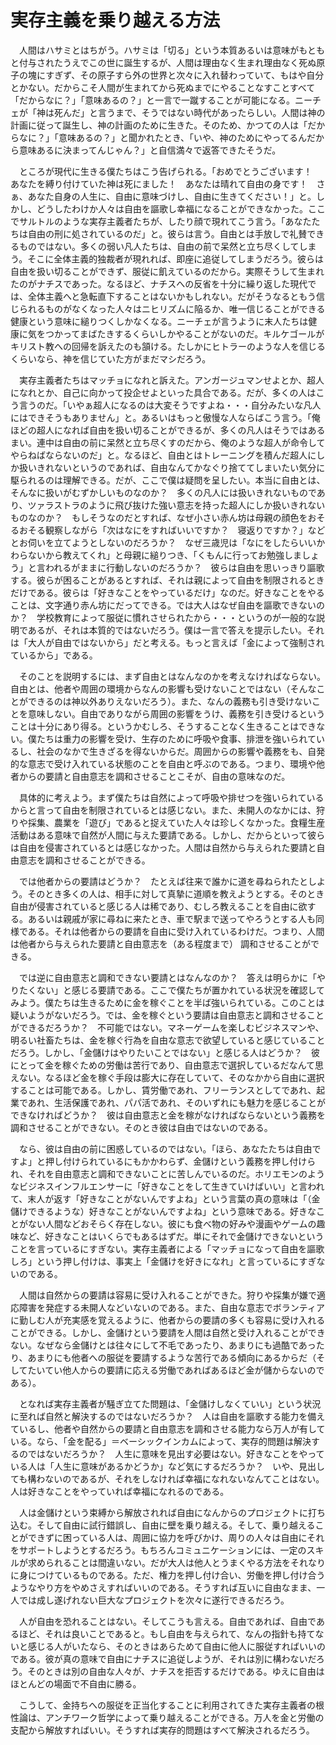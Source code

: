 # 実存主義を乗り越える方法

　人間はハサミとはちがう。ハサミは「切る」という本質あるいは意味がもともと付与されたうえでこの世に誕生するが、人間は理由なく生まれ理由なく死ぬ原子の塊にすぎず、その原子すら外の世界と次々に入れ替わっていて、もはや自分とかない。だからこそ人間が生まれてから死ぬまでにやることなすことすべて「だからなに？」「意味あるの？」と一言で一蹴することが可能になる。ニーチェが「神は死んだ」と言うまで、そうではない時代があったらしい。人間は神の計画に従って誕生し、神の計画のために生きた。そのため、かつての人は「だからなに？」「意味あるの？」と聞かれたとき、「いや、神のためにやってるんだから意味あるに決まってんじゃん？」と自信満々で返答できたそうだ。

　ところが現代に生きる僕たちはこう告げられる。「おめでとうございます！　あなたを縛り付けていた神は死にました！　あなたは晴れて自由の身です！　さぁ、あなた自身の人生に、自由に意味づけし、自由に生きてください！」と。しかし、どうしたわけか人々は自由を謳歌し幸福になることができなかった。ここでサルトルのような実存主義者たちが、したり顔で現れてこう言う。「あなたたちは自由の刑に処されているのだ」と。彼らは言う。自由とは手放しで礼賛できるものではない。多くの弱い凡人たちは、自由の前で呆然と立ち尽くしてしまう。そこに全体主義的独裁者が現れれば、即座に追従してしまうだろう。彼らは自由を扱い切ることができず、服従に飢えているのだから。実際そうして生まれたのがナチスであった。なるほど、ナチスへの反省を十分に繰り返した現代では、全体主義へと急転直下することはないかもしれない。だがそうなるともう信じられるものがなくなった人々はニヒリズムに陥るか、唯一信じることができる健康という意味に縋りつくしかなくなる。ニーチェが言うように末人たちは健康に気をつかってまばたきするくらいしかやることがないのだ。キルケゴールがキリスト教への回帰を訴えたのも頷ける。たしかにヒトラーのような人を信じるくらいなら、神を信じていた方がまだマシだろう。

　実存主義者たちはマッチョになれと訴えた。アンガージュマンせよとか、超人になれとか、自己に向かって投企せよといった具合である。だが、多くの人はこう言うのだ。「いやぁ超人になるのは大変そうですよね・・・自分みたいな凡人にはできそうもありません」と。あるいはもっと傲慢な人ならばこう言う。「俺ほどの超人になれば自由を扱い切ることができるが、多くの凡人はそうではあるまい。連中は自由の前に呆然と立ち尽くすのだから、俺のような超人が命令してやらねばならないのだ」と。なるほど、自由とはトレーニングを積んだ超人にしか扱いきれないというのであれば、自由なんてかなぐり捨ててしまいたい気分に駆られるのは理解できる。だが、ここで僕は疑問を呈したい。本当に自由とは、そんなに扱いがむずかしいものなのか？　多くの凡人には扱いきれないものであり、ツァラストラのように飛び抜けた強い意志を持った超人にしか扱いきれないものなのか？　もしそうなのだとすれば、なぜ小さい赤ん坊は母親の顔色をおそるおそる観察しながら「次はなにをすればいいですか？　寝返りですか？」などとお伺いを立てようとしないのだろうか？　なぜ三歳児は「なにをしたらいいかわらないから教えてくれ」と母親に縋りつき、「くもんに行ってお勉強しましょう」と言われるがままに行動しないのだろうか？　彼らは自由を思いっきり謳歌する。彼らが困ることがあるとすれば、それは親によって自由を制限されるときだけである。彼らは「好きなことをやっているだけ」なのだ。好きなことをやることは、文字通り赤ん坊にだってできる。では大人はなぜ自由を謳歌できないのか？　学校教育によって服従に慣れさせられたから・・・というのが一般的な説明であるが、それは本質的ではないだろう。僕は一言で答えを提示したい。それは「大人が自由ではないから」だと考える。もっと言えば「金によって強制されているから」である。

　そのことを説明するには、まず自由とはなんなのかを考えなければならない。自由とは、他者や周囲の環境からなんの影響も受けないことではない（そんなことができるのは神以外ありえないだろう）。また、なんの義務も引き受けないことを意味しない。自由でありながら周囲の影響をうけ、義務を引き受けるということは十分にあり得る。というかむしろ、そうすることなく生きることはできない。僕たちは重力の影響を受け、生存のために呼吸や食事、排泄を強いられているし、社会のなかで生きざるを得ないからだ。周囲からの影響や義務をも、自発的な意志で受け入れている状態のことを自由と呼ぶのである。つまり、環境や他者からの要請と自由意志を調和させることこそが、自由の意味なのだ。

　具体的に考えよう。まず僕たちは自然によって呼吸や排せつを強いられているからと言って自由を制限されているとは感じない。また、未開人のなかには、狩りや採集、農業を「遊び」であると捉えていた人々は珍しくなかった。食糧生産活動はある意味で自然が人間に与えた要請である。しかし、だからといって彼らは自由を侵害されているとは感じなかった。人間は自然から与えられた要請と自由意志を調和させることができる。

　では他者からの要請はどうか？　たとえば往来で誰かに道を尋ねられたとしよう。そのとき多くの人は、相手に対して真摯に道順を教えようとする。そのとき自由が侵害されていると感じる人は稀であり、むしろ教えることを自由に欲する。あるいは親戚が家に尋ねに来たとき、車で駅まで送ってやろうとする人も同様である。それは他者からの要請を自由に受け入れているわけだ。つまり、人間は他者から与えられた要請と自由意志を（ある程度まで） 調和させることができる。

　では逆に自由意志と調和できない要請とはなんなのか？　答えは明らかに「やりたくない」と感じる要請である。ここで僕たちが置かれている状況を確認してみよう。僕たちは生きるために金を稼ぐことを半ば強いられている。このことは疑いようがないだろう。では、金を稼ぐという要請は自由意志と調和させることができるだろうか？　不可能ではない。マネーゲームを楽しむビジネスマンや、明るい社畜たちは、金を稼ぐ行為を自由な意志で欲望していると感じていることだろう。しかし、「金儲けはやりたいことではない」と感じる人はどうか？　彼にとって金を稼ぐための労働は苦行であり、自由意志で選択しているだなんて思えない。なるほど金を稼ぐ手段は膨大に存在していて、そのなかから自由に選択することは可能である。しかし、賃労働であれ、フリーランスとしてであれ、起業であれ、生活保護であれ、パパ活であれ、そのいずれにも魅力を感じることができなければどうか？　彼は自由意志と金を稼がなければならないという義務を調和させることができない。そのとき彼は自由ではないのである。

　なら、彼は自由の前に困惑しているのではない。「ほら、あなたたちは自由ですよ」と押し付けられているにもかかわらず、金儲けという義務を押し付けられ、それを自由意志と調和できないことに苦しんでいるのだ。ホリエモンのようなビジネスインフルエンサーに「好きなことをして生きていけばいい」と言われて、末人が返す「好きなことがないんですよね」という言葉の真の意味は「（金儲けできるような）好きなことがないんですよね」という意味である。好きなことがない人間などおそらく存在しない。彼にも食べ物の好みや漫画やゲームの趣味など、好きなことはいくらでもあるはずだ。単にそれで金儲けできないということを言っているにすぎない。実存主義者による「マッチョになって自由を謳歌しろ」という押し付けは、事実上「金儲けを好きになれ」と言っているにすぎないのである。

　人間は自然からの要請は容易に受け入れることができた。狩りや採集が嫌で適応障害を発症する未開人などいないのである。また、自由な意志でボランティアに勤しむ人が充実感を覚えるように、他者からの要請の多くも容易に受け入れることができる。しかし、金儲けという要請を人間は自然と受け入れることができない。なぜなら金儲けとは往々にして不毛であったり、あまりにも過酷であったり、あまりにも他者への服従を要請するような苦行である傾向にあるからだ（そしてたいてい他人からの要請に応える労働であればあるほど金が儲からないのである）。

　となれば実存主義者が騒ぎ立てた問題は、「金儲けしなくていい」という状況に至れば自然と解決するのではないだろうか？　人は自由を謳歌する能力を備えているし、他者や自然からの要請と自由意志を調和させる能力なら万人が有している。なら、「金を配る」＝ベーシックインカムによって、実存的問題は解決するのではないだろうか？　人生に意味を見出す必要はない。好きなことをやっている人は「人生に意味があるかどうか」など気にするだろうか？　いや、見出しても構わないのであるが、それをしなければ幸福になれないなんてことはない。人は好きなことをやっていれば幸福になれるのである。

　人は金儲けという束縛から解放されれば自由になんからのプロジェクトに打ち込む。そして自由に試行錯誤し、自由に壁を乗り越える。そして、乗り越えることができずに困っている人は、周囲に協力を呼びかけ、周りの人々は自由にそれをサポートしようとするだろう。もちろんコミュニケーションには、一定のスキルが求められることは間違いない。だが大人は他人とうまくやる方法をそれなりに身につけているものである。ただ、権力を押し付け合い、労働を押し付け合うようなやり方をやめさえすればいいのである。そうすれば互いに自由なまま、一人では成し遂げれない巨大なプロジェクトを次々に遂行できるだろう。

　人が自由を恐れることはない。そしてこうも言える。自由であれば、自由であるほど、それは良いことであると。もし自由を与えられて、なんの指針も持てないと感じる人がいたなら、そのときはあらためて自由に他人に服従すればいいのである。彼が真の意味で自由にナチスに追従しようが、それは別に構わないだろう。そのときは別の自由な人々が、ナチスを拒否するだけである。ゆえに自由はほとんどの場面で不自由に勝る。

　こうして、金持ちへの服従を正当化することに利用されてきた実存主義者の根性論は、アンチワーク哲学によって乗り越えることができる。万人を金と労働の支配から解放すればいい。そうすれば実存的問題はすべて解決されるだろう。
